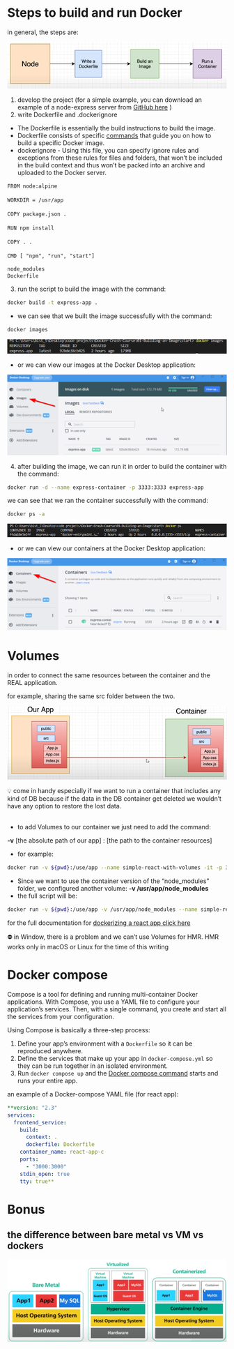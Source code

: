 # Steps to build and run Docker

in general, the steps are:

![Untitled](images/Untitled.png)

1. develop the project (for a simple example, you can download an example of a node-express server from [GitHub here](https://github.com/harblaith7/Docker-Crash-Course/tree/main/01-Building-an-Image/start) )
2. write Dockerfile and .dockerignore

- The Dockerfile is essentially the build instructions to build the image.
- Dockerfile consists of specific [commands](https://www.simplilearn.com/tutorials/docker-tutorial/docker-commands) that guide you on how to build a specific Docker image.
- dockerignore - Using this file, you can specify ignore rules and exceptions from these rules for files and folders, that won’t be included in the build context and thus won’t be packed into an archive and uploaded to the Docker server.

```docker
FROM node:alpine

WORKDIR = /usr/app

COPY package.json .

RUN npm install

COPY . .

CMD [ "npm", "run", "start"]
```

```docker
node_modules
Dockerfile
```

3. run the script to build the image with the command:

```bash
docker build -t express-app .
```

- we can see that we built the image successfully with the command:

```bash
docker images
```

![Untitled](images/Untitled%201.png)

- or we can view our images at the Docker Desktop application:

![Untitled](images/Untitled%202.png)

4. after building the image, we can run it in order to build the container with the command:

```bash
docker run -d --name express-container -p 3333:3333 express-app
```

we can see that we ran the container successfully with the command:

```bash
docker ps -a
```

![Untitled](images/Untitled%203.png)

- or we can view our containers at the Docker Desktop application:

![Untitled](images/Untitled%204.png)

# Volumes

in order to connect the same resources between the container and the REAL application.

for example, sharing the same src folder between the two.

![Untitled](images/Untitled%205.png)

<aside>
💡 come in handy especially if we want to run a container that includes any kind of DB because if the data in the DB container get deleted we wouldn’t have any option to restore the lost data.

</aside>

<br />

- to add Volumes to our container we just need to add the command:

**-v** [the absolute path of our app] : [the path to the container resources]

- for example:

```bash
docker run -v ${pwd}:/use/app --name simple-react-with-volumes -it -p 3000:3000 react-app
```

- Since we want to use the container version of the “node_modules” folder, we configured another volume: **-v /usr/app/node_modules**
- the full script will be:

```bash
docker run -v ${pwd}:/use/app -v /usr/app/node_modules --name simple-react-with-volumes -it -p 3000:3000 react-app
```

for the full documentation for [dockerizing a react app click here](https://mherman.org/blog/dockerizing-a-react-app/)

<aside>
⛔ in Window, there is a problem and we can’t use Volumes for HMR. HMR works only in macOS or Linux for the time of this writing

</aside>

# Docker compose

Compose is a tool for defining and running multi-container Docker applications. With Compose, you use a YAML file to configure your application’s services. Then, with a single command, you create and start all the services from your configuration.

Using Compose is basically a three-step process:

1. Define your app’s environment with a `Dockerfile` so it can be reproduced anywhere.
2. Define the services that make up your app in `docker-compose.yml` so they can be run together in an isolated environment.
3. Run `docker compose up` and the [Docker compose command](https://docs.docker.com/compose/#compose-v2-and-the-new-docker-compose-command) starts and runs your entire app.

an example of a Docker-compose YAML file (for react app):

```yaml
**version: "2.3"
services:
  frontend_service:
    build:
      context: .
      dockerfile: Dockerfile
    container_name: react-app-c
    ports:
      - "3000:3000"
    stdin_open: true
    tty: true**
```

# Bonus

## the difference between bare metal vs VM vs dockers

![Untitled](images/Untitled%206.png)
